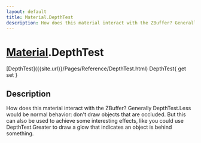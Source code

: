 ```yaml
---
layout: default
title: Material.DepthTest
description: How does this material interact with the ZBuffer? Generally DepthTest.Less would be normal behavior. don't draw objects that are occluded. But this can also be used to achieve some interesting effects, like you could use DepthTest.Greater to draw a glow that indicates an object is behind something.
---
```

# [Material]({{site.url}}/Pages/Reference/Material.html).DepthTest

<div class='signature' markdown='1'>
[DepthTest]({{site.url}}/Pages/Reference/DepthTest.html) DepthTest{ get set }
</div>

## Description
How does this material interact with the ZBuffer?
Generally DepthTest.Less would be normal behavior: don't draw
objects that are occluded. But this can also be used to achieve
some interesting effects, like you could use DepthTest.Greater
to draw a glow that indicates an object is behind something.

